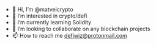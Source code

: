 - 👋 Hi, I’m @matveicrypto
- 👀 I’m interested in crypto/defi
- 🌱 I’m currently learning Solidity
- 💞️ I’m looking to collaborate on any blockchain projects
- 📫 How to reach me defiwiz@protonmail.com

